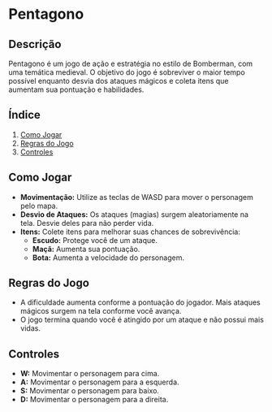 # Pentagono

## Descrição
Pentagono é um jogo de ação e estratégia no estilo de Bomberman, com uma temática medieval. O objetivo do jogo é sobreviver o maior tempo possível enquanto desvia dos ataques mágicos e coleta itens que aumentam sua pontuação e habilidades.

## Índice
1. [Como Jogar](#como-jogar)
2. [Regras do Jogo](#regras-do-jogo)
3. [Controles](#controles)

## Como Jogar
- **Movimentação:** Utilize as teclas de WASD para mover o personagem pelo mapa.
- **Desvio de Ataques:** Os ataques (magias) surgem aleatoriamente na tela. Desvie deles para não perder vida.
- **Itens:** Colete itens para melhorar suas chances de sobrevivência:
  - **Escudo:** Protege você de um ataque.
  - **Maçã:** Aumenta sua pontuação.
  - **Bota:** Aumenta a velocidade do personagem.

## Regras do Jogo
- A dificuldade aumenta conforme a pontuação do jogador. Mais ataques mágicos surgem na tela conforme você avança.
- O jogo termina quando você é atingido por um ataque e não possui mais vidas.

## Controles
- **W:** Movimentar o personagem para cima.
- **A:** Movimentar o personagem para a esquerda.
- **S:** Movimentar o personagem para baixo.
- **D:** Movimentar o personagem para a direita.
